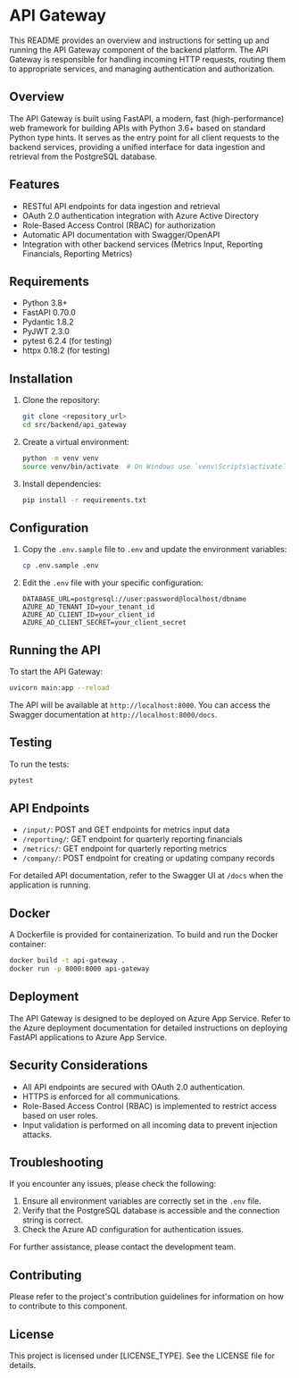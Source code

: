 # API Gateway

This README provides an overview and instructions for setting up and running the API Gateway component of the backend platform. The API Gateway is responsible for handling incoming HTTP requests, routing them to appropriate services, and managing authentication and authorization.

## Overview

The API Gateway is built using FastAPI, a modern, fast (high-performance) web framework for building APIs with Python 3.6+ based on standard Python type hints. It serves as the entry point for all client requests to the backend services, providing a unified interface for data ingestion and retrieval from the PostgreSQL database.

## Features

- RESTful API endpoints for data ingestion and retrieval
- OAuth 2.0 authentication integration with Azure Active Directory
- Role-Based Access Control (RBAC) for authorization
- Automatic API documentation with Swagger/OpenAPI
- Integration with other backend services (Metrics Input, Reporting Financials, Reporting Metrics)

## Requirements

- Python 3.8+
- FastAPI 0.70.0
- Pydantic 1.8.2
- PyJWT 2.3.0
- pytest 6.2.4 (for testing)
- httpx 0.18.2 (for testing)

## Installation

1. Clone the repository:
   ```bash
   git clone <repository_url>
   cd src/backend/api_gateway
   ```

2. Create a virtual environment:
   ```bash
   python -m venv venv
   source venv/bin/activate  # On Windows use `venv\Scripts\activate`
   ```

3. Install dependencies:
   ```bash
   pip install -r requirements.txt
   ```

## Configuration

1. Copy the `.env.sample` file to `.env` and update the environment variables:
   ```bash
   cp .env.sample .env
   ```

2. Edit the `.env` file with your specific configuration:
   ```plaintext
   DATABASE_URL=postgresql://user:password@localhost/dbname
   AZURE_AD_TENANT_ID=your_tenant_id
   AZURE_AD_CLIENT_ID=your_client_id
   AZURE_AD_CLIENT_SECRET=your_client_secret
   ```

## Running the API

To start the API Gateway:

```bash
uvicorn main:app --reload
```

The API will be available at `http://localhost:8000`. You can access the Swagger documentation at `http://localhost:8000/docs`.

## Testing

To run the tests:

```bash
pytest
```

## API Endpoints

- `/input/`: POST and GET endpoints for metrics input data
- `/reporting/`: GET endpoint for quarterly reporting financials
- `/metrics/`: GET endpoint for quarterly reporting metrics
- `/company/`: POST endpoint for creating or updating company records

For detailed API documentation, refer to the Swagger UI at `/docs` when the application is running.

## Docker

A Dockerfile is provided for containerization. To build and run the Docker container:

```bash
docker build -t api-gateway .
docker run -p 8000:8000 api-gateway
```

## Deployment

The API Gateway is designed to be deployed on Azure App Service. Refer to the Azure deployment documentation for detailed instructions on deploying FastAPI applications to Azure App Service.

## Security Considerations

- All API endpoints are secured with OAuth 2.0 authentication.
- HTTPS is enforced for all communications.
- Role-Based Access Control (RBAC) is implemented to restrict access based on user roles.
- Input validation is performed on all incoming data to prevent injection attacks.

## Troubleshooting

If you encounter any issues, please check the following:

1. Ensure all environment variables are correctly set in the `.env` file.
2. Verify that the PostgreSQL database is accessible and the connection string is correct.
3. Check the Azure AD configuration for authentication issues.

For further assistance, please contact the development team.

## Contributing

Please refer to the project's contribution guidelines for information on how to contribute to this component.

## License

This project is licensed under [LICENSE_TYPE]. See the LICENSE file for details.